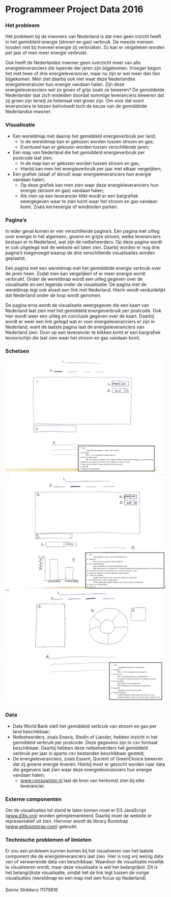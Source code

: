 # Programmeer Project Data 2016 

### Het probleem
Het probleem bij de inwoners van Nederland is dat men geen inzicht heeft in het gemiddeld energie (stroom en gas) verbruik. De meeste mensen houden niet bij hoeveel energie zij verbruiken. Zo kan er vergeleken worden per jaar of men meer energie verbruikt. 

Ook heeft de Nederlandse inwoner geen overzicht meer van alle energieleveranciers die lopende der jaren zijn bijgekomen. Vroeger begon het met twee of drie energieleverancier, maar nu zijn er wel meer dan tien bijgekomen. Men ziet daarbij ook niet waar deze Nederlandse energieleverancier hun energie vandaan halen. Zijn deze energieleveranciers wel zo groen of grijs zoals ze beweren? De gemiddelde Nederlander laat zich misleiden doordat sommige leveranciers beweren dat zij groen zijn terwijl ze helemaal niet groen zijn. Om voor dat soort leveranciers te kiezen beïnvloedt toch de keuze van de gemiddelde Nederlandse inwoner.

### Visualisatie
* Een wereldmap met daarop het gemiddeld energieverbruik per land;
  * In de wereldmap kan er gekozen worden tussen stroom en gas;
  * Eventueel kan er gekozen worden tussen verschillende jaren;
* Een map van Nederland die het gemiddeld energieverbruik per postcode laat zien;
  * In de map kan er gekozen worden tussen stroom en gas;
  * Hierbij kan men het energieverbruik per jaar met elkaar vergelijken;
* Een grafiek (staaf of donut) waar energieleveranciers hun energie vandaan halen;
  * Op deze grafiek kan men zien waar deze energieleveranciers hun energie (stroom en gas) vandaan halen;
  * Als men op een leverancier klikt wordt er een bargrafiek weergegeven waar te zien komt waar het stroom en gas vandaan komt. Zoals kernenergie of windmolen parken.

### Pagina’s
In ieder geval komen er vier verschillende pagina’s. Een pagina met uitleg over energie in het algemeen, groene en grijze stroom, welke leveranciers bestaan er in Nederland, wat zijn de netbeheerders. Op deze pagina wordt er ook uitgelegd wat de website wil laten zien. Daarbij worden er nog drie pagina’s toegevoegd waarop de drie verschillende visualisaties worden geplaatst. 

Een pagina met een wereldmap met het gemiddelde energie verbruik over de jaren heen. Zodat men kan vergelijken of er meer energie wordt verbruikt. Onder de wereldmap wordt een uitleg gegeven over de visualisatie en een legenda onder de visualisatie. De pagina met de wereldmap legt ook alvast een link met Nederland. Hierin wordt verduidelijkt dat Nederland onder de loop wordt genomen. 

De pagina erna wordt de visualisatie weergegeven die een kaart van Nederland laat zien met het gemiddeld energieverbruik per postcode. Ook hier wordt weer een uitleg en conclusie gegeven over de kaart. Daarbij wordt er weer een link gelegd wat er voor energieleveranciers er zijn in Nederland, want de laatste pagina laat de energieleveranciers van Nederland zien. Door op een leverancier te klikken komt er een bargrafiek tevoorschijn die laat zien waar het stroom en gas vandaan komt.

### Schetsen
![Visualisatie 1 Wereldmap Energieverbruik](doc/schets_1.png)
![Visualisatie 2 Nederland Energieverbruik](doc/schets_2.png)
![Visualisatie 3 Nederlandse energieleveranciers](doc/schets_3.png)

### Data
* Data World Bank stelt het gemiddeld verbruik van stroom en gas per land beschikbaar;
* Netbeheerders, zoals Enexis, Stedin of Liander, hebben inzicht in het gemiddeld verbruik per postcode. Deze gegevens zijn in csv formaat beschikbaar. Daarbij hebben deze netbeheerders het gemiddeld verbruik per jaar in aparte csv bestanden beschikbaar gesteld;
* De energieleveranciers, zoals Essent, Qurrent of GreenChoice beweren dat zij groene energie leveren. Hierbij moet er gezocht worden naar data die gegevens laat zien waar deze energieleveranciers hun energie vandaan halen;
  * www.consuwijzer.nl laat de bron van herkomst zien bij elke leverancier.

### Externe componenten
Om de visualisaties tot stand te laten komen moet er D3 JavaScript (www.d3js.org) worden geïmplementeerd. Daarbij moet de website er representatief uit zien. Hiervoor wordt de library Bootstrap (www.getbootstrap.com) gebruikt.

### Technische problemen of limieten
Er zou een probleem kunnen komen bij het visualiseren van het laatste component die de energieleveranciers laat zien. Hier is nog vrij weinig data van of verwarrende data van beschikbaar. Waardoor de visualisatie moeilijk te visualiseren wordt, maar deze visualisatie is wel het belangrijkst. Dit is het belangrijkste visualisatie, omdat het de link legt tussen de vorige visualisaties (wereldmap en een map met een focus op Nederland).

###### Sanne Strikkers 11170816